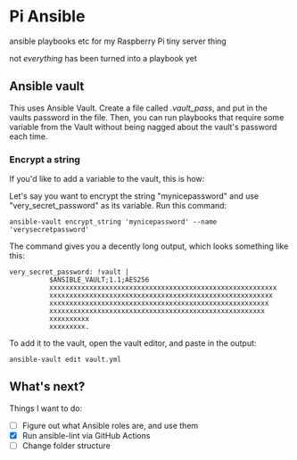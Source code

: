 # Pi Ansible
ansible playbooks etc for my Raspberry Pi tiny server thing

not *everything* has been turned into a playbook yet

## Ansible vault

This uses Ansible Vault. Create a file called *.vault_pass*, and put in the vaults password in the file. Then, you can run playbooks that require some variable from the Vault without being nagged about the vault's password each time.

### Encrypt a string

If you'd like to add a variable to the vault, this is how:

Let's say you want to encrypt the string "mynicepassword" and use "very_secret_password" as its variable. Run this command:

``ansible-vault encrypt_string 'mynicepassword' --name 'verysecretpassword'``

The command gives you a decently long output, which looks something like this:

```
very_secret_password: !vault |
          $ANSIBLE_VAULT;1.1;AES256
          xxxxxxxxxxxxxxxxxxxxxxxxxxxxxxxxxxxxxxxxxxxxxxxxxxxxxxxxx
          xxxxxxxxxxxxxxxxxxxxxxxxxxxxxxxxxxxxxxxxxxxxxxxxxxxxxxxx
          xxxxxxxxxxxxxxxxxxxxxxxxxxxxxxxxxxxxxxxxxxxxxxxxxxxxxxx
          xxxxxxxxxxxxxxxxxxxxxxxxxxxxxxxxxxxxxxxxxxxxxxxxxxxxxx
          xxxxxxxxxx
          xxxxxxxxx.
```

To add it to the vault, open the vault editor, and paste in the output:

``ansible-vault edit vault.yml``

## What's next?
Things I want to do:
- [ ] Figure out what Ansible roles are, and use them
- [x] Run ansible-lint via GitHub Actions
- [ ] Change folder structure

